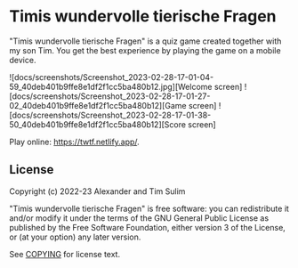 # Timis wundervolle tierische Fragen

"Timis wundervolle tierische Fragen" is a quiz game created together with my
son Tim. You get the best experience by playing the game on a mobile device.

![docs/screenshots/Screenshot_2023-02-28-17-01-04-59_40deb401b9ffe8e1df2f1cc5ba480b12.jpg][Welcome screen]
![docs/screenshots/Screenshot_2023-02-28-17-01-27-02_40deb401b9ffe8e1df2f1cc5ba480b12][Game screen]
![docs/screenshots/Screenshot_2023-02-28-17-01-38-50_40deb401b9ffe8e1df2f1cc5ba480b12][Score screen]

Play online: <https://twtf.netlify.app/>.

## License

Copyright (c) 2022-23 Alexander and Tim Sulim

"Timis wundervolle tierische Fragen" is free software: you can redistribute it
and/or modify it under the terms of the GNU General Public License as published
by the Free Software Foundation, either version 3 of the License, or (at your
option) any later version.

See [COPYING](COPYING) for license text.
